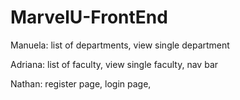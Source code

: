 # MarvelU-FrontEnd

Manuela: list of departments, view single department

Adriana: list of faculty, view single faculty, nav bar

Nathan: register page, login page, 
